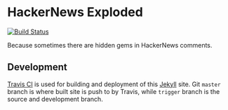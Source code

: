 # HackerNews Exploded

[![Build Status](https://travis-ci.org/hadalin/hackernews-exploded.svg?branch=trigger)](https://travis-ci.org/hadalin/hackernews-exploded)

Because sometimes there are hidden gems in HackerNews comments.

## Development

[Travis CI](https://travis-ci.org) is used for building and deployment of this [Jekyll](https://jekyllrb.com) site.
Git `master` branch is where built site is push to by Travis, while `trigger` branch is the source and development branch.
